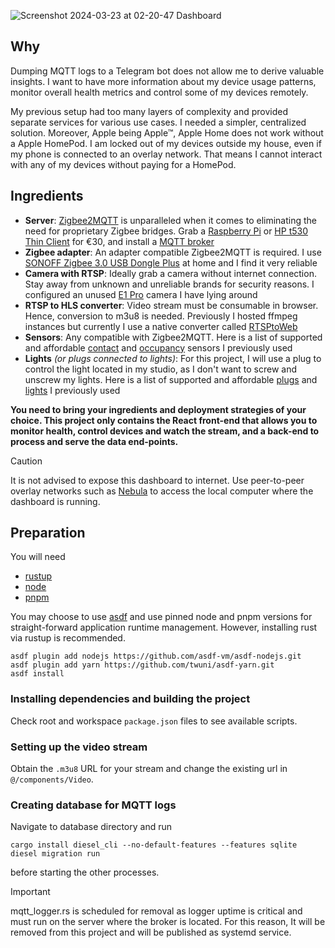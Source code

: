 
![Screenshot 2024-03-23 at 02-20-47 Dashboard](https://github.com/koraybey/mqtt-dashboard/assets/21336342/fbd849a9-c0c5-40ef-82ec-82fc135dd0a9)

## Why

Dumping MQTT logs to a Telegram bot does not allow me to derive valuable insights. I want to have more information about my device usage patterns, monitor overall health metrics and control some of my devices remotely.

My previous setup had too many layers of complexity and provided separate services for various use cases. I needed a simpler, centralized solution. Moreover, Apple being Apple™, Apple Home does not work without a Apple HomePod. I am locked out of my devices outside my house, even if my phone is connected to an overlay network. That means I cannot interact with any of my devices without paying for a HomePod.

## Ingredients

- **Server**: [Zigbee2MQTT](https://www.zigbee2mqtt.io/) is unparalleled when it comes to eliminating the need for proprietary Zigbee bridges. Grab a [Raspberry Pi](https://www.raspberrypi.com/) or [HP t530 Thin Client](https://www.ebay.de/itm/144913355269?epid=17016765429) for €30, and install a [MQTT broker](https://www.mosquitto.org/download/)
- **Zigbee adapter**: An adapter compatible Zigbee2MQTT is required. I use [SONOFF Zigbee 3.0 USB Dongle Plus](https://www.amazon.de/-/en/gp/product/B09KXTCMSC?) at home and I find it very reliable
- **Camera with RTSP**: Ideally grab a camera without internet connection. Stay away from unknown and unreliable brands for security reasons. I configured an unused [E1 Pro](https://www.amazon.de/Reolink-%C3%9Cberwachungskamera-Kameramonitor-IR-Nachtsicht-SD-Kartenslot-4mp-Wlan-Kamera-Schwarz/dp/B08S6TKP26) camera I have lying around
- **RTSP to HLS converter**: Video stream must be consumable in browser. Hence, conversion to m3u8 is needed. Previously I hosted ffmpeg instances but currently I use a native converter called [RTSPtoWeb](https://github.com/deepch/RTSPtoWeb)
- **Sensors**: Any compatible with Zigbee2MQTT. Here is a list of supported and affordable [contact](https://www.zigbee2mqtt.io/supported-devices/#v=SONOFF,Aqara&e=contact) and [occupancy](https://www.zigbee2mqtt.io/supported-devices/#e=occupancy&v=SONOFF,Aqara) sensors I previously used
- **Lights** _(or plugs connected to lights)_: For this project, I will use a plug to control the light located in my studio, as I don't want to screw and unscrew my lights. Here is a list of supported and affordable [plugs](https://www.zigbee2mqtt.io/supported-devices/#v=Nous&s=smart%20plug) and [lights](https://www.zigbee2mqtt.io/supported-devices/#s=smart%20light&v=Nous) I previously used

**You need to bring your ingredients and deployment strategies of your choice. This project only contains the React front-end that allows you to monitor health, control devices and watch the stream, and a back-end to process and serve the data end-points.**

> [!CAUTION]  
> It is not advised to expose this dashboard to internet. Use peer-to-peer overlay networks such as [Nebula](https://github.com/slackhq/nebula) to access the local computer where the dashboard is running.

## Preparation

You will need

- [rustup](https://rustup.rs/)
- [node](https://nodejs.org/en/)
- [pnpm](https://pnpm.io/)

You may choose to use [asdf](https://asdf-vm.com/) and use pinned node and pnpm versions for straight-forward application runtime management. However, installing rust via rustup is recommended.

```shell
asdf plugin add nodejs https://github.com/asdf-vm/asdf-nodejs.git
asdf plugin add yarn https://github.com/twuni/asdf-yarn.git
asdf install
```

### Installing dependencies and building the project

Check root and workspace ```package.json``` files to see available scripts.

### Setting up the video stream

Obtain the `.m3u8` URL for your stream and change the existing url in `@/components/Video`.

### Creating database for MQTT logs

Navigate to database directory and run

```shell
cargo install diesel_cli --no-default-features --features sqlite
diesel migration run
```

before starting the other processes.

> [!IMPORTANT]  
> mqtt_logger.rs is scheduled for removal as logger uptime is critical and must run on the server where  the broker is located. For this reason, It will be removed from this project and will be published as systemd service.
